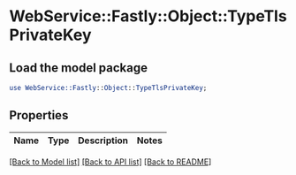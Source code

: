 # WebService::Fastly::Object::TypeTlsPrivateKey

## Load the model package
```perl
use WebService::Fastly::Object::TypeTlsPrivateKey;
```

## Properties
Name | Type | Description | Notes
------------ | ------------- | ------------- | -------------

[[Back to Model list]](../README.md#documentation-for-models) [[Back to API list]](../README.md#documentation-for-api-endpoints) [[Back to README]](../README.md)


